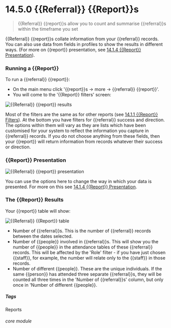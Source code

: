 # 14.5.0  <i class="fa fa-chart-line"></i> {{Referral}} {{Report}}s

> {{Referral}} {{report}}s allow you to count and summarise {{referral}}s within the timeframe you set




{{Referral}} {{report}}s collate information from your {{referral}} records. You can also use data from fields in profiles to show the results in different ways. (For more on {{report}} presentation, see [14.1.4 {{Report}} Presentation](/help/index/p/14.1.4)). 

### Running a {{Report}}

To run a {{referral}} {{report}}:

- On the main menu click '{{report}}s -> more -> {{referral}} {{report}}'.
- You will come to the '{{Report}} filters' screen:

![{{Referral}} {{report}} results](13.5.0a.png)

Most of the filters are the same as for other reports (see [14.1.1 {{Report}} Filters](/help/index/p/14.1.1)).  At the bottom you have filters for {{referral}} success and direction. The options within them will vary as they are lists which have been customised for your system to reflect the information you capture in {{referral}} records. If you do not choose anything from these fields, then your {{report}} will return information from records whatever their success or direction.


### {{Report}} Presentation

![{{Referral}} {{report}} presentation](13.5.0b.png)

You can use the options here to change the way in which your data is presented. For more on this see [14.1.4 {{Report}} Presentation](/help/index/p/14.1.4).


### The {{Report}} Results

Your {{report}} table will show:

![{{Referral}} {{Report}} table](13.5.0c.png)

- Number of {{referral}}s. This is the number of {{referral}} records between the dates selected.
- Number of {{people}} involved in {{referral}}s. This will show you the number of {{people}} in the attendance tables of these {{referral}} records. This will be affected by the 'Role' filter - if you have just chosen {{staff}}, for example, the number will relate only to the {{staff}} in those records.
- Number of different {{people}}. These are the unique individuals. If the same {{person}} has attended three separate {{referral}}s, they will be counted all three times in the 'Number of {{referral}}s' column, but only once in 'Number of different {{people}}.


##### Tags
Reports

###### core module

